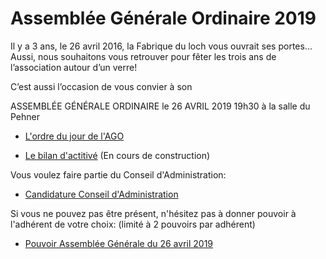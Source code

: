 # Assemblée Générale Ordinaire 2019

Il y a 3 ans, le 26 avril 2016, la Fabrique du loch vous ouvrait ses portes…
Aussi, nous souhaitons vous retrouver pour fêter les trois ans de l’association autour d’un verre!

C’est aussi l’occasion de vous convier à son

ASSEMBLÉE GÉNÉRALE ORDINAIRE
le 26 AVRIL 2019 19h30
à la salle du Pehner


- [L'ordre du jour de l'AGO](ordre-du-jour.md)

- [Le bilan d'actitivé](bilan.md) (En cours de construction)

Vous voulez faire partie du Conseil d'Administration:

  - [Candidature Conseil d'Administration](https://framaforms.org/candidature-au-conseil-dadministration-la-fabrique-du-loch-1554995370)

Si vous ne pouvez pas être présent, n'hésitez pas à donner pouvoir à l'adhérent de votre choix:
(limité à 2 pouvoirs par adhérent)

- [Pouvoir Assemblée Générale du 26 avril 2019](Fabloch-AG2019-pouvoir.pdf)
